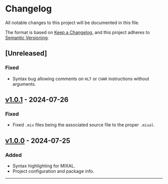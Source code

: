 # Changelog

All notable changes to this project will be documented in this file.

The format is based on [Keep a Changelog](https://keepachangelog.com/en/1.1.0/),
and this project adheres to [Semantic Versioning](https://semver.org/spec/v2.0.0.html).

## [Unreleased]

### Fixed

- Syntax bug allowing comments on `HLT` or `CHAR` instructions without arguments.

## [v1.0.1] - 2024-07-26

### Fixed

- Fixed `.mix` files being the associated source file to the proper `.mixal`.

## [v1.0.0] - 2024-07-25

### Added

- Syntax highlighting for MIXAL.
- Project configuration and package info.

---

[v1.0.1]: https://github.com/jhunterkohler/vscode-language-mixal/compare/v1.0.0...v1.0.1
[v1.0.0]: https://github.com/jhunterkohler/vscode-language-mixal/releases/tag/v1.0.0
